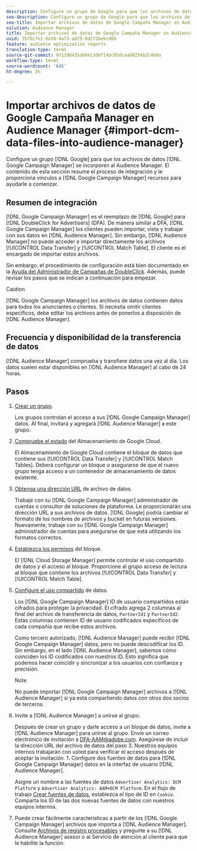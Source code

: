 ```yaml
---
description: Configure un grupo de Google para que los archivos de datos de Google Campaña Manager se pongan en Audience Manager. El contenido de esta sección resume el proceso de integración y le proporciona vínculos a los recursos del Administrador de Campañas de Google para ayudarle a comenzar.
seo-description: Configure un grupo de Google para que los archivos de datos de Google Campaña Manager se pongan en Audience Manager. El contenido de esta sección resume el proceso de integración y le proporciona vínculos a los recursos del Administrador de Campañas de Google para ayudarle a comenzar.
seo-title: Importar archivos de datos de Google Campaña Manager en Audience Manager
solution: Audience Manager
title: Importar archivos de datos de Google Campaña Manager en Audience Manager
uuid: 3578cfe1-6d30-4a73-ab75-8d272bebcd60
feature: audience optimization reports
translation-type: tm+mt
source-git-commit: 97129b435ab8e13def14bc85dcaab8254b2c4bda
workflow-type: tm+mt
source-wordcount: '645'
ht-degree: 3%

---
```



# Importar archivos de datos de Google Campaña Manager en Audience Manager {#import-dcm-data-files-into-audience-manager}

Configure un grupo [!DNL Google] para que los archivos de datos [!DNL Google Campaign Manager] se incorporen al Audience Manager. El contenido de esta sección resume el proceso de integración y le proporciona vínculos a [!DNL Google Campaign Manager] recursos para ayudarle a comenzar.

## Resumen de integración

[!DNL Google Campaign Manager] es el reemplazo de [!DNL Google] para [!DNL DoubleClick for Advertisers] (DFA). De manera similar a DFA, [!DNL Google Campaign Manager] los clientes pueden importar, vista y trabajar con sus datos en [!DNL Audience Manager]. Sin embargo, [!DNL Audience Manager] no puede acceder e importar directamente los archivos [!UICONTROL Data Transfer] y [!UICONTROL Match Table]. El cliente es el encargado de importar estos archivos.

Sin embargo, el procedimiento de configuración está bien documentado en la [Ayuda del Administrador de Campañas de DoubleClick](https://support.google.com/dcm/partner/answer/2941575?hl=en&amp;ref_topic=6107456). Además, puede revisar los pasos que se indican a continuación para empezar.

>[!CAUTION]
>
>[!DNL Google Campaign Manager] los archivos de datos contienen datos para todos los anunciantes o clientes. Si necesita omitir clientes específicos, debe editar los archivos antes de ponerlos a disposición de [!DNL Audience Manager].

## Frecuencia y disponibilidad de la transferencia de datos

[!DNL Audience Manager] comprueba y transfiere datos una vez al día. Los datos suelen estar disponibles en [!DNL Audience Manager] al cabo de 24 horas.

## Pasos

1. [Crear un grupo](https://support.google.com/dcm/partner/answer/3370419?hl=en&amp;ref_topic=6107456).

   Los grupos controlan el acceso a sus [!DNL Google Campaign Manager] datos. Al final, invitará y agregará [!DNL Audience Manager] a este grupo.

1. [Compruebe el estado](https://support.google.com/dcm/partner/answer/3370481?hl=en&amp;ref_topic=6107456) del Almacenamiento de Google Cloud.

   El Almacenamiento de Google Cloud contiene el bloque de datos que contiene sus [!UICONTROL Data Transfer] y [!UICONTROL Match Tables]. Deberá configurar un bloque o asegurarse de que el nuevo grupo tenga acceso a un contenedor de almacenamiento de datos existente.

1. [Obtenga una dirección URL](https://support.google.com/dcm/partner/answer/3370482?hl=en&amp;ref_topic=6107456) de archivo de datos.

   Trabaje con su [!DNL Google Campaign Manager] administrador de cuentas o consultor de soluciones de plataforma. Le proporcionarán una dirección URL a sus archivos de datos. [!DNL Google] podría cambiar el formato de los nombres de archivos y bucket en futuras versiones. Nuevamente, trabaje con su [!DNL Google Campaign Manager] administrador de cuentas para asegurarse de que está utilizando los formatos correctos.

1. [Establezca los permisos](https://cloud.google.com/storage/docs/cloud-console?csw=1#_bucketpermission) del bloque.

   El [!DNL Cloud Storage Manager] permite controlar el uso compartido de datos y el acceso al bloque. Proporcione al grupo acceso de lectura al bloque que contiene los archivos [!UICONTROL Data Transfer] y [!UICONTROL Match Table].

1. [Configure el uso compartido](https://support.google.com/dcm/partner/answer/6206106?hl=en) de datos.

   Los [!DNL Google Campaign Manager] ID de usuario compartidos están cifrados para proteger la privacidad. El cifrado agrega 2 columnas al final del archivo de transferencia de datos, `PartnerId1` y `PartnerId2`. Estas columnas contienen ID de usuario codificados específicos de cada compañía que recibe estos archivos.

   Como tercero autorizado, [!DNL Audience Manager] puede recibir [!DNL Google Campaign Manager] datos, pero no puede descodificar los ID. Sin embargo, en el lado [!DNL Audience Manager], sabemos cómo coinciden los ID codificados con nuestros ID. Esto significa que podemos hacer coincidir y sincronizar a los usuarios con confianza y precisión.

   >[!NOTE]
   >No puede importar [!DNL Google Campaign Manager] archivos a [!DNL Audience Manager] si ya está compartiendo datos con otros dos socios de terceros.

1. Invite a [!DNL Audience Manager] a unirse al grupo.

   Después de crear un grupo y darle acceso a un bloque de datos, invite a [!DNL Audience Manager] para unirse al grupo. Envíe un correo electrónico de invitación a DFA-AAM@adobe.com. Asegúrese de incluir la dirección URL del archivo de datos del paso 3. Nuestros equipos internos trabajarán con usted para verificar el acceso después de aceptar la invitación. 1. Configure dos fuentes de datos para [!DNL Google Campaign Manager] datos en la interfaz de usuario [!DNL Audience Manager].

   Asigne un nombre a las fuentes de datos `Advertiser Analytics: DCM Platform` y `Advertiser Analytics: AAM+DCM Platform`. En el flujo de trabajo [Crear fuentes de datos](../../../features/manage-datasources.md#create-data-source), establezca el tipo de ID en `Cookie`. Comparta los ID de las dos nuevas fuentes de datos con nuestros equipos internos.

1. Puede crear fácilmente características a partir de los [!DNL Google Campaign Manager] archivos que importa a [!DNL Audience Manager]. Consulte [Archivos de registro procesables](../../../integration/media-data-integration/actionable-log-files.md) y pregunte a su [!DNL Audience Manager] asesor o al Servicio de atención al cliente para que le habilite la función.
